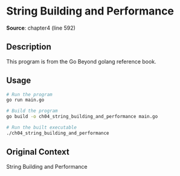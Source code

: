 # String Building and Performance

**Source**: chapter4 (line 592)

## Description

This program is from the Go Beyond golang reference book.

## Usage

```bash
# Run the program
go run main.go

# Build the program
go build -o ch04_string_building_and_performance main.go

# Run the built executable
./ch04_string_building_and_performance
```

## Original Context

String Building and Performance
